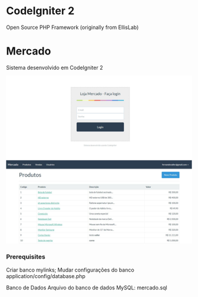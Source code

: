 # CodeIgniter 2
Open Source PHP Framework (originally from EllisLab)


# Mercado

Sistema desenvolvido em CodeIgniter 2

![MyLinks](https://raw.githubusercontent.com/fernandovaller/mercado/master/img1.jpg)
![MyLinks](https://raw.githubusercontent.com/fernandovaller/mercado/master/img2.jpg)

### Prerequisites

Criar banco mylinks;
Mudar configurações do banco application/config/database.php

Banco de Dados
Arquivo do banco de dados MySQL: mercado.sql